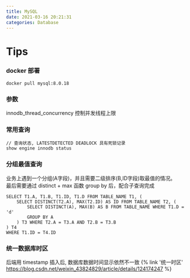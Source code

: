 ```yaml
---
title: MySQL
date: 2021-03-16 20:21:31
categories: Database
---
```


# Tips

### docker 部署
```shell script
docker pull mysql:8.0.18
```

### 参数
innodb_thread_concurrency 控制并发线程上限

### 常用查询
```mysql
// 查询状态, LATESTDETECTED DEADLOCK 具有死锁记录
show engine innodb status
```

### 分组最值查询
业务上遇到一个分组(A字段)，并且需要二级排序(B,ID字段)取最值的情况。  
最后需要通过 distinct + max 函数 group by 后，配合子查询完成
```roomsql
SELECT T1.A, T1.B, T1.ID, T1.D FROM TABLE_NAME T1, (
    SELECT DISTINCT(T2.A), MAX(T2.ID) AS ID FROM TABLE_NAME T2, (
        SELECT DISTINCT(A), MAX(B) AS B FROM TABLE_NAME WHERE T1.D = 'd'
        GROUP BY A
    ) T3 WHERE T2.A = T3.A AND T2.B = T3.B
) T4
WHERE T1.ID = T4.ID
```

### 统一数据库时区
后端用 timestamp 插入后, 数据库数据时间显示依然不一致
{% link '统一时区' https://blog.csdn.net/weixin_43824829/article/details/124174247 %}
